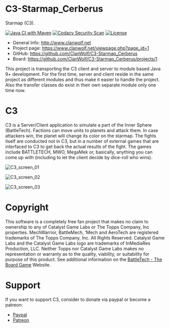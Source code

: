 # C3-Starmap_Cerberus
Starmap (C3).

[![Java CI with Maven](https://github.com/ClanWolf/C3-Starmap_Cerberus/actions/workflows/maven.yml/badge.svg)](https://github.com/ClanWolf/C3-Starmap_Cerberus/actions/workflows/maven.yml) [![Codacy Security Scan](https://github.com/ClanWolf/C3-Starmap_Cerberus/actions/workflows/codacy-analysis.yml/badge.svg)](https://github.com/ClanWolf/C3-Starmap_Cerberus/actions/workflows/codacy-analysis.yml) [![License](https://img.shields.io/badge/License-Apache%202.0-blue.svg)](https://opensource.org/licenses/Apache-2.0)

* General Info: <http://www.clanwolf.net>
* Project page: <https://www.clanwolf.net/viewpage.php?page_id=1>
* GitHub: <https://github.com/ClanWolf/C3-Starmap_Cerberus>
* Board: <https://github.com/ClanWolf/C3-Starmap_Cerberus/projects/1>

This project is transporting the C3 client and server to module based Java 9+ development.
For the first time, server and client reside in the same project as different modules and thus make it easier to handle the project.
Also the transfer classes do exist in their own separate module only one time now.

# C3
C3 is a Server/Client application to simulate a part of the Inner Sphere (BattleTech). Factions can move units to planets and attack them. In case attackers win, the planet will change its color on the starmap. The fights itself are conducted not in C3, but in a number of external games that are interfaced to C3 to get back the actual results of the fight. The games include BATTLETECH, MWO, MegaMek or, basically, anything you can come up with (including to let the client decide by dice-roll who wins).

![C3_screen_01](https://user-images.githubusercontent.com/16292643/119111321-3f169b80-ba23-11eb-9ec2-9608cab8a8a3.png)

![C3_screen_02](https://user-images.githubusercontent.com/16292643/119111387-505fa800-ba23-11eb-9eeb-af578fabf0c8.png)

![C3_screen_03](https://user-images.githubusercontent.com/16292643/119111407-548bc580-ba23-11eb-9b9b-8c8b8b1fd28d.png)

# Copyright
This software is a completely free fan project that makes no claim to ownership to any of Catalyst Game Labs or The Topps Company, Inc properties. MechWarrior, BattleMech, ‘Mech and AeroTech are registered trademarks of The Topps Company, Inc. All Rights Reserved. Catalyst Game Labs and the Catalyst Game Labs logo are trademarks of InMediaRes Production, LLC. Neither Topps nor Catalyst Game Labs makes no representation or warranty as to the quality, viability, or suitability for purpose of this product.
See additional information on the [BattleTech - The Board Game](https://bg.battletech.com/?page_id=34) Website.

# Support
If you want to support C3, consider to donate via paypal or become a patreon:
* [Paypal](https://www.paypal.com/donate?token=SrCxd2l7S3sKbgQWU4jG19vgzbWNN4evLxPOwtuQY8APeglyDVpYcmuIkDm7V5RGPACIB17XN1PuiKhD "Paypal")
* [Patreon](https://www.patreon.com/ClanWolf "Patreon")
